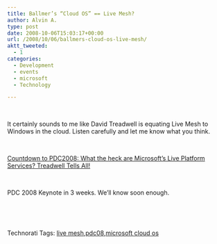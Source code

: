 ```yaml
---
title: Ballmer’s “Cloud OS” == Live Mesh?
author: Alvin A.
type: post
date: 2008-10-06T15:03:17+00:00
url: /2008/10/06/ballmers-cloud-os-live-mesh/
aktt_tweeted:
  - 1
categories:
  - Development
  - events
  - microsoft
  - Technology

---
```

&#160;

It certainly sounds to me like David Treadwell is equating Live Mesh to Windows in the cloud. Listen carefully and let me know what you think.

&#160;

  
[Countdown to PDC2008: What the heck are Microsoft’s Live Platform Services? Treadwell Tells All!][1]

&#160;

PDC 2008 Keynote in 3 weeks. We’ll know soon enough.

&#160;

<div style="padding-bottom: 0px; margin: 0px; padding-left: 0px; padding-right: 0px; display: inline; float: none; padding-top: 0px" id="scid:C16BAC14-9A3D-4c50-9394-FBFEF7A93539:56a06025-cd0f-4276-b54c-3c436e760a7d" class="wlWriterEditableSmartContent">
  <!--dotnetkickit-->
</div>

&#160;

<div style="padding-bottom: 0px; margin: 0px; padding-left: 0px; padding-right: 0px; display: inline; float: none; padding-top: 0px" id="scid:0767317B-992E-4b12-91E0-4F059A8CECA8:ab461255-c6fd-4252-b7a6-2b57ce0ab531" class="wlWriterEditableSmartContent">
  Technorati Tags: <a href="http://technorati.com/tags/live+mesh" rel="tag">live mesh</a>,<a href="http://technorati.com/tags/pdc08" rel="tag">pdc08</a>,<a href="http://technorati.com/tags/microsoft+cloud+os" rel="tag">microsoft cloud os</a>
</div>

 [1]: http://channel9.msdn.com/posts/Dan/Countdown-to-PDC2008-What-the-heck-are-Microsofts-Live-Platform-Services-Treadwell-Tells-All/